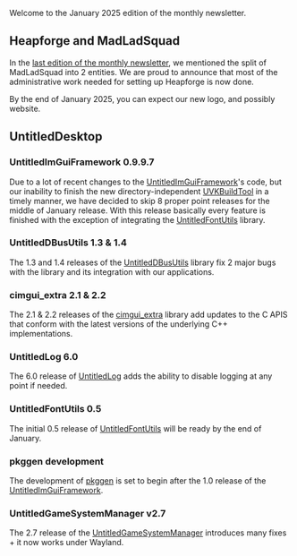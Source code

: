 Welcome to the January 2025 edition of the monthly newsletter.

## Heapforge and MadLadSquad
In the [last edition of the monthly newsletter](https://madladsquad.com/monthly-newsletter/2024/December), we mentioned the split of MadLadSquad into 2 entities. We are proud to announce that most of the administrative work
needed for setting up Heapforge is now done.

By the end of January 2025, you can expect our new logo, and possibly website.

## UntitledDesktop
### UntitledImGuiFramework 0.9.9.7
Due to a lot of recent changes to the [UntitledImGuiFramework](https://github.com/MadLadSquad/UntitledImGuiFramework)'s code, but our inability to finish the new directory-independent [UVKBuildTool](https://github.com/MadLadSquad/UVKBuildTool)
in a timely manner, we have decided to skip 8 proper point releases for the middle of January release. With this release basically every feature is finished with the exception of integrating the 
[UntitledFontUtils](https://github.com/MadLadSquad/UntitledFontUtils) library.

### UntitledDBusUtils 1.3 & 1.4
The 1.3 and 1.4 releases of the [UntitledDBusUtils](https://github.com/MadLadSquad/UntitledDBusUtils) library fix 2 major bugs with the library and its integration with our applications.

### cimgui_extra 2.1 & 2.2
The 2.1 & 2.2 releases of the [cimgui_extra](https://github.com/MadLadSquad/cimgui-extra) library add updates to the C APIS that conform with the latest versions of the underlying C++ implementations.

### UntitledLog 6.0
The 6.0 release of [UntitledLog](https://github.com/MadLadSquad/UntitledLog) adds the ability to disable logging at any point if needed.

### UntitledFontUtils 0.5
The initial 0.5 release of [UntitledFontUtils](https://github.com/MadLadSquad/UntitledFontUtils) will be ready by the end of January.

### pkggen development
The development of [pkggen](https://github.com/MadLadSquad/pkggen) is set to begin after the 1.0 release of the [UntitledImGuiFramework](https://github.com/MadLadSquad/UntitledImGuiFramework).

### UntitledGameSystemManager v2.7
The 2.7 release of the [UntitledGameSystemManager](https://github.com/MadLadSquad/UntitledGameSystemManager) introduces many fixes + it now works under Wayland.
